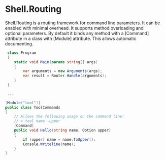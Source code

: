 # Shell.Routing
Shell.Routing is a routing framework for command line parameters. It can be enabled with minimal overhead.
It supports method overloading and optional parameters. 
By default it binds any method with a [Command] attribute in a class with [Module] attribute.
This allows automatic documenting.

```csharp
 class Program
 {
    static void Main(params string[] args)
    {
        var arguments = new Arguments(args);
        var result = Router.Handle(arguments);
    }  
 }

 ...

[Module("tool")]
public class ToolCommands
{
    // Allows the following usage on the command line:
    // > tool name -upper
    [Command]
    public void Hello(string name, Option upper)
    {
        if (upper) name = name.ToUpper();
        Console.Writeline(name);
    }
}
```
